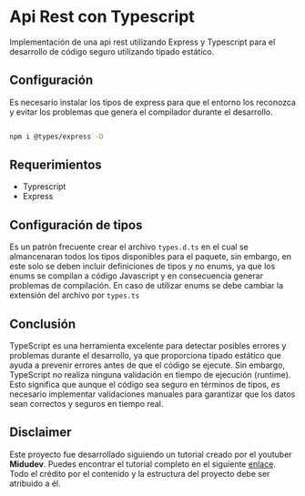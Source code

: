 # Api Rest con Typescript

Implementación de una api rest utilizando Express y Typescript para el desarrollo de código seguro utilizando tipado estático.

## Configuración

Es necesario instalar los tipos de express para que el entorno los reconozca y evitar los problemas que genera el compilador durante el desarrollo.

```bash

npm i @types/express -D

```

## Requerimientos

- Typrescript
- Express

## Configuración de tipos

Es un patrón frecuente crear el archivo `types.d.ts` en el cual se almancenaran todos los tipos disponibles para el paquete, sin embargo, en este solo se deben incluir definiciones de tipos y no enums, ya que los enums se compilan a código Javascript y en consecuencia generar problemas de compilación. En caso de utilizar enums se debe cambiar la extensión del archivo por `types.ts`

## Conclusión

TypeScript es una herramienta excelente para detectar posibles errores y problemas durante el desarrollo, ya que proporciona tipado estático que ayuda a prevenir errores antes de que el código se ejecute. Sin embargo, TypeScript no realiza ninguna validación en tiempo de ejecución (runtime). Esto significa que aunque el código sea seguro en términos de tipos, es necesario implementar validaciones manuales para garantizar que los datos sean correctos y seguros en tiempo real.

## Disclaimer

Este proyecto fue desarrollado siguiendo un tutorial creado por el youtuber **Midudev**. Puedes encontrar el tutorial completo en el siguiente [enlace](https://www.youtube.com/watch?v=ZpY5KdGQvwI). Todo el crédito por el contenido y la estructura del proyecto debe ser atribuido a él.
